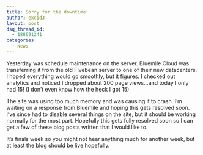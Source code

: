 ```yaml
---
title: Sorry for the downtime!
author: excid3
layout: post
dsq_thread_id:
  - 188691241
categories:
  - News
---
```

Yesterday was schedule maintenance on the server. Bluemile Cloud was transferring it from the old Fivebean server to one of their new datacenters. I hoped everything would go smoothly, but it figures. I checked out analytics and noticed I dropped about 200 page views…and today I only had 15! (I don’t even know how the heck I got 15)

The site was using too much memory and was causing it to crash. I’m waiting on a response from Bluemile and hoping this gets resolved soon. I’ve since had to disable several things on the site, but it should be working normally for the most part. Hopefully this gets fully resolved soon so I can get a few of these blog posts written that I would like to.

It’s finals week so you might not hear anything much for another week, but at least the blog should be live hopefully.